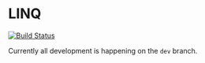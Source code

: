 # LINQ

[![Build Status](https://travis-ci.org/davidanthoff/LINQ.jl.svg?branch=master)](https://travis-ci.org/davidanthoff/LINQ.jl)

Currently all development is happening on the ``dev`` branch.
